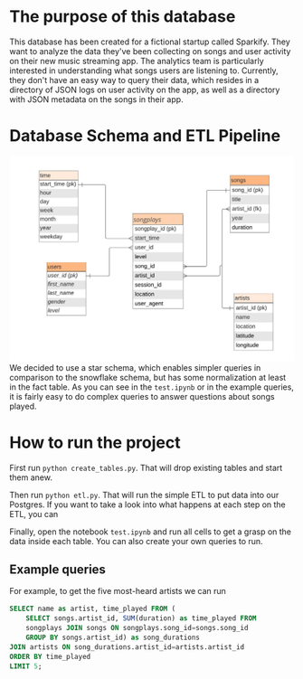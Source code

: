 # The purpose of this database

This database has been created for a fictional startup called Sparkify. They want to analyze the data they've been collecting on songs and user activity on their new music streaming app. The analytics team is particularly interested in understanding what songs users are listening to. Currently, they don't have an easy way to query their data, which resides in a directory of JSON logs on user activity on the app, as well as a directory with JSON metadata on the songs in their app.

# Database Schema and ETL Pipeline

![schema](rds.jpeg)
We decided to use a star schema, which enables simpler queries in comparison to the snowflake schema, but has some normalization at least in the fact table. 
As you can see in the `test.ipynb` or in the example queries, it is fairly easy to do complex queries to answer questions about songs played.


# How to run the project

First run `python create_tables.py`. That will drop existing tables and start them anew. 

Then run `python etl.py`. That will run the simple ETL to put data into our Postgres. If you want to take a look into what happens at each step on the ETL, you can 

Finally, open the notebook `test.ipynb` and run all cells to get a grasp on the data inside each table. You can also create your own queries to run.

## Example queries

For example, to get the five most-heard artists we can run

```SQL
SELECT name as artist, time_played FROM (
    SELECT songs.artist_id, SUM(duration) as time_played FROM
    songplays JOIN songs ON songplays.song_id=songs.song_id
    GROUP BY songs.artist_id) as song_durations
JOIN artists ON song_durations.artist_id=artists.artist_id
ORDER BY time_played
LIMIT 5;
```